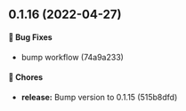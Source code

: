 ## 0.1.16 (2022-04-27)

#### 🐞 Bug Fixes

* bump workflow (74a9a233)

#### 🚧 Chores

* **release:** Bump version to 0.1.15 (515b8dfd)

